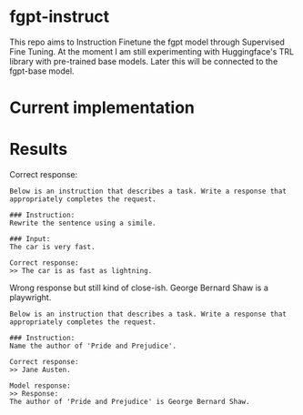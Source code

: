 # fgpt-instruct

This repo aims to Instruction Finetune the fgpt model through Supervised Fine Tuning. At the moment I am still experimenting with Huggingface's TRL library with pre-trained base models. Later this will be connected to the fgpt-base model.

# Current implementation 

# Results

Correct response:
```
Below is an instruction that describes a task. Write a response that appropriately completes the request.

### Instruction:
Rewrite the sentence using a simile.

### Input:
The car is very fast.

Correct response:
>> The car is as fast as lightning.
```

Wrong response but still kind of close-ish. George Bernard Shaw is a playwright.
```
Below is an instruction that describes a task. Write a response that appropriately completes the request.

### Instruction:
Name the author of 'Pride and Prejudice'.

Correct response:
>> Jane Austen.

Model response:
>> Response:
The author of 'Pride and Prejudice' is George Bernard Shaw.
```